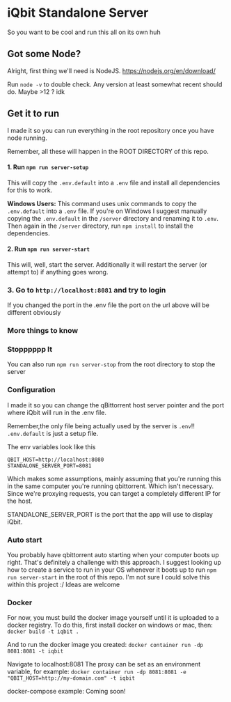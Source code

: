 # iQbit Standalone Server

So you want to be cool and run this all on its own huh

## Got some Node?

Alright, first thing we'll need is NodeJS.
https://nodejs.org/en/download/

Run `node -v` to double check. Any version at least somewhat recent should do. Maybe >12 ? idk

## Get it to run

I made it so you can run everything in the root repository once you have node running.

Remember, all these will happen in the ROOT DIRECTORY of this repo.

#### 1. Run `npm run server-setup`

This will copy the `.env.default` into a `.env` file and install all dependencies for this to work.

**Windows Users:** This command uses unix commands to copy the `.env.default` into a `.env` file. If you're on Windows I
suggest manually copying the `.env.default` in the `/server` directory and renaming it to `.env`. Then again in
the `/server` directory, run `npm install` to install the dependencies.

#### 2. Run `npm run server-start`

This will, well, start the server. Additionally it will restart the server (or attempt to) if anything goes wrong.

### 3. Go to `http://localhost:8081` and try to login

If you changed the port in the .env file the port on the url above will be different obviously

### More things to know

### Stopppppp It

You can also run `npm run server-stop` from the root directory to stop the server

### Configuration

I made it so you can change the qBittorrent host server pointer and the port where iQbit will run in the .env file.

Remember,the only file being actually used by the server is `.env`!! `.env.default` is just a setup file.

The env variables look like this

    QBIT_HOST=http://localhost:8080
    STANDALONE_SERVER_PORT=8081

Which makes some assumptions, mainly assuming that you're running this in the same computer you're running qbittorrent.
Which isn't necessary. Since we're proxying requests, you can target a completely different IP for the host.

STANDALONE_SERVER_PORT is the port that the app will use to display iQbit.

### Auto start

You probably have qbittorrent auto starting when your computer boots up right. That's definitely a challenge with this
approach. I suggest looking up how to create a service to run in your OS whenever it boots up to
run `npm run server-start` in the root of this repo. I'm not sure I could solve this within this project :/ Ideas are
welcome

### Docker
For now, you must build the docker image yourself until it is uploaded to a docker registry.  To do this, first install docker on windows or mac, then:
`docker build -t iqbit .`

And to run the docker image you created:
`docker container run -dp 8081:8081 -t iqbit`

Navigate to localhost:8081
The proxy can be set as an environment variable, for example:
`docker container run -dp 8081:8081 -e "QBIT_HOST=http://my-domain.com" -t iqbit`

docker-compose example:
Coming soon!
